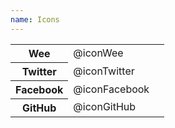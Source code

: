 ```yaml
---
name: Icons
---
```


<div class="responsive-table">
	<table class="tabular icons">
		<tbody>
			<tr>
				<th scope="row">Wee</th>
				<td>@iconWee</td>
				<td class="icons__icon -wee"></td>
			</tr>
			<tr>
				<th scope="row">Twitter</th>
				<td>@iconTwitter</td>
				<td class="icons__icon -twitter"></td>
			</tr>
			<tr>
				<th scope="row">Facebook</th>
				<td>@iconFacebook</td>
				<td class="icons__icon -facebook"></td>
			</tr>
			<tr>
				<th scope="row">GitHub</th>
				<td>@iconGitHub</td>
				<td class="icons__icon -github"></td>
			</tr>
		</tbody>
	</table>
</div>